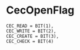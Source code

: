 # CecOpenFlag

    CEC_READ = BIT(1),
    CEC_WRITE = BIT(2),
    CEC_CREATE = BIT(3),
    CEC_CHECK = BIT(4)
